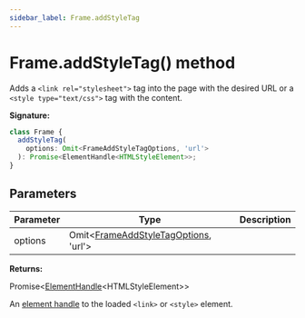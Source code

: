 ```yaml
---
sidebar_label: Frame.addStyleTag
---
```


# Frame.addStyleTag() method

Adds a `<link rel="stylesheet">` tag into the page with the desired URL or a `<style type="text/css">` tag with the content.

**Signature:**

```typescript
class Frame {
  addStyleTag(
    options: Omit<FrameAddStyleTagOptions, 'url'>
  ): Promise<ElementHandle<HTMLStyleElement>>;
}
```

## Parameters

| Parameter | Type                                                                                 | Description |
| --------- | ------------------------------------------------------------------------------------ | ----------- |
| options   | Omit&lt;[FrameAddStyleTagOptions](./puppeteer.frameaddstyletagoptions.md), 'url'&gt; |             |

**Returns:**

Promise&lt;[ElementHandle](./puppeteer.elementhandle.md)&lt;HTMLStyleElement&gt;&gt;

An [element handle](./puppeteer.elementhandle.md) to the loaded `<link>` or `<style>` element.
